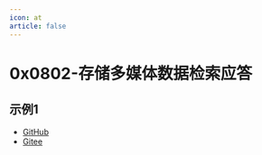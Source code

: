 ```yaml
---
icon: at
article: false
---
```


# 0x0802-存储多媒体数据检索应答

## 示例1

- [GitHub](https://github.com/hylexus/xtream-codec/blob/main/ext/jt/jt-808-server-spring-boot-starter-reactive/src/main/java/io/github/hylexus/xtream/codec/ext/jt808/builtin/messages/request/BuiltinMessage0802.java)
- [Gitee](https://gitee.com/hylexus/xtream-codec/blob/main/ext/jt/jt-808-server-spring-boot-starter-reactive/src/main/java/io/github/hylexus/xtream/codec/ext/jt808/builtin/messages/request/BuiltinMessage0802.java)

